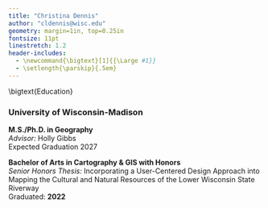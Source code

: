 ```yaml
---
title: "Christina Dennis"
author: "cldennis@wisc.edu"
geometry: margin=1in, top=0.25in
fontsize: 11pt
linestretch: 1.2
header-includes:
  - \newcommand{\bigtext}[1]{{\Large #1}}
  - \setlength{\parskip}{.5em}
---
```


\bigtext{Education}

### University of Wisconsin-Madison

**M.S./Ph.D. in Geography**  
*Advisor:* Holly Gibbs  
Expected Graduation 2027

**Bachelor of Arts in Cartography & GIS with Honors**  
*Senior Honors Thesis:* Incorporating a User-Centered Design Approach into Mapping the Cultural and Natural Resources of the Lower Wisconsin State Riverway  
Graduated: **2022**
